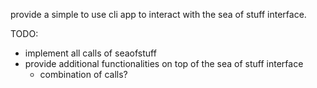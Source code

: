 provide a simple to use cli app to interact with the sea of stuff interface.

TODO:
- implement all calls of seaofstuff
- provide additional functionalities on top of the sea of stuff interface
    - combination of calls?